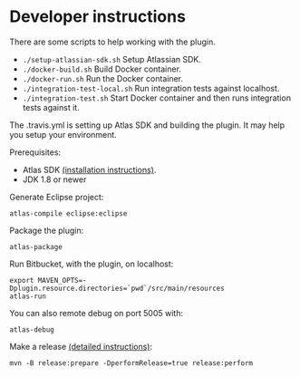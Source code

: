 # Developer instructions
There are some scripts to help working with the plugin.

 * `./setup-atlassian-sdk.sh` Setup Atlassian SDK.
 * `./docker-build.sh` Build Docker container.
 * `./docker-run.sh` Run the Docker container.
 * `./integration-test-local.sh` Run integration tests against localhost.
 * `./integration-test.sh` Start Docker container and then runs integration tests against it.

The .travis.yml is setting up Atlas SDK and building the plugin. It may help you setup your environment.

Prerequisites:

* Atlas SDK [(installation instructions)](https://developer.atlassian.com/docs/getting-started/set-up-the-atlassian-plugin-sdk-and-build-a-project).
* JDK 1.8 or newer

Generate Eclipse project:
```
atlas-compile eclipse:eclipse
```

Package the plugin:
```
atlas-package
```

Run Bitbucket, with the plugin, on localhost:
```
export MAVEN_OPTS=-Dplugin.resource.directories=`pwd`/src/main/resources
atlas-run
```

You can also remote debug on port 5005 with:
```
atlas-debug
```

Make a release [(detailed instructions)](https://developer.atlassian.com/docs/common-coding-tasks/development-cycle/packaging-and-releasing-your-plugin):
```
mvn -B release:prepare -DperformRelease=true release:perform
```
